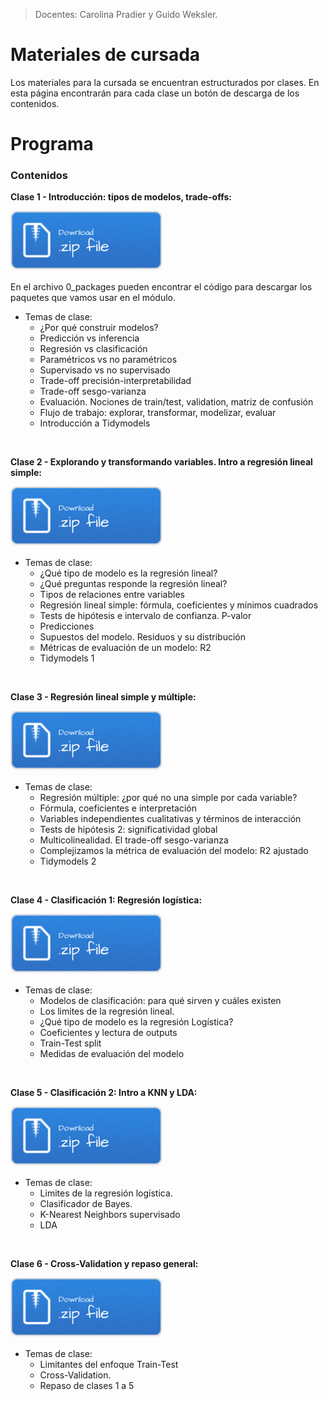 > Docentes: Carolina Pradier y Guido Weksler.

# Materiales de cursada
Los materiales para la cursada se encuentran estructurados por clases. En esta página encontrarán para cada clase un botón de descarga de los contenidos. 

# Programa

### Contenidos

__Clase 1 - Introducción: tipos de modelos, trade-offs:__

[![](img/Download.png)](clase1.rar)

En el archivo 0_packages pueden encontrar el código para descargar los paquetes que vamos usar en el módulo.

+ Temas de clase: 
  +	¿Por qué construir modelos?
  +	Predicción vs inferencia
  +	Regresión vs clasificación
  +	Paramétricos vs no paramétricos
  +	Supervisado vs no supervisado
  +	Trade-off precisión-interpretabilidad
  +	Trade-off sesgo-varianza
  +	Evaluación. Nociones de train/test, validation, matriz de confusión
  + Flujo de trabajo: explorar, transformar, modelizar, evaluar
  + Introducción a Tidymodels

<br>

__Clase 2 - Explorando y transformando variables. Intro a regresión lineal simple:__
 
 [![](img/Download.png)](clase2.rar)
 
 
+ Temas de clase:
  +	¿Qué tipo de modelo es la regresión lineal? 
  +	¿Qué preguntas responde la regresión lineal? 
  +	Tipos de relaciones entre variables
  +	Regresión lineal simple: fórmula, coeficientes y mínimos cuadrados
  +	Tests de hipótesis e intervalo de confianza. P-valor
  +	Predicciones 
  +	Supuestos del modelo. Residuos y su distribución
  +	Métricas de evaluación de un modelo: R2 
  + Tidymodels 1

  
<br>

__Clase 3 - Regresión lineal simple y múltiple:__

 [![](img/Download.png)](clase3.rar)

+ Temas de clase:
  +	Regresión múltiple: ¿por qué no una simple por cada variable?
  + Fórmula, coeficientes e interpretación
  + Variables independientes cualitativas y términos de interacción
  +	Tests de hipótesis 2: significatividad global
  +	Multicolinealidad. El trade-off sesgo-varianza
  +	Complejizamos la métrica de evaluación del modelo: R2 ajustado
  + Tidymodels 2 


<br>

__Clase 4 - Clasificación 1: Regresión logística:__

 [![](img/Download.png)](clase4.rar)
 
+ Temas de clase:
  +	Modelos de clasificación: para qué sirven y cuáles existen
  + Los limites de la regresión lineal.
  + ¿Qué tipo de modelo es la regresión Logística?
  +	Coeficientes y lectura de outputs
  +	Train-Test split
  +	Medidas de evaluación del modelo

<br>

__Clase 5 - Clasificación 2: Intro a KNN y LDA:__

 [![](img/Download.png)](clase5.rar)

+ Temas de clase:
  + Limites de la regresión logística.
  + Clasificador de Bayes. 
  +	K-Nearest Neighbors supervisado 
  +	LDA 

<br>

__Clase 6 - Cross-Validation y repaso general:__

 [![](img/Download.png)](clase6.rar)

+ Temas de clase:
  + Limitantes del enfoque Train-Test
  + Cross-Validation.
  + Repaso de clases 1 a 5

<br>
